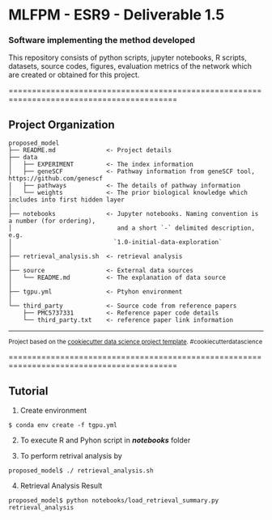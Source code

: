 # MLFPM - ESR9 - Deliverable 1.5
### Software implementing the method developed

This repository consists of python scripts, jupyter notebooks, R scripts, datasets, source codes, figures, evaluation metrics of the network which are created or obtained for this project.

==========================================================================================

Project Organization
------------------------

    proposed_model
    ├── README.md              <- Project details
    ├── data
    │   ├── EXPERIMENT         <- The index information
    │   ├── geneSCF            <- Pathway information from geneSCF tool, https://github.com/genescf
    │   ├── pathways           <- The details of pathway information
    │   └── weights            <- The prior biological knowledge which includes into first hidden layer
    │
    ├── notebooks              <- Jupyter notebooks. Naming convention is a number (for ordering),
    │                             and a short `-` delimited description, e.g.
    │                            `1.0-initial-data-exploration`
    │
    ├── retrieval_analysis.sh  <- retrieval analysis
    │
    ├── source                 <- External data sources
    │   └── README.md          <- The explanation of data source
    │
    ├── tgpu.yml               <- Ptyhon environment
    │
    └── third_party            <- Source code from reference papers
        ├── PMC5737331         <- Reference paper code details
        └── third_party.txt    <- reference paper link information
------------------------
<p><small>Project based on the <a target="_blank" href="https://drivendata.github.io/cookiecutter-data-science/">cookiecutter data science project template</a>. #cookiecutterdatascience</small></p>
==========================================================================================

Tutorial
------------------------

1. Create environment
```
$ conda env create -f tgpu.yml
```

2. To execute R and Pyhon script in **_notebooks_** folder

3. To perform retrival analysis by
```
proposed_model$ ./ retrieval_analysis.sh
``` 

4. Retrieval Analysis Result
```
proposed_model$ python notebooks/load_retrieval_summary.py retrieval_analysis
```
